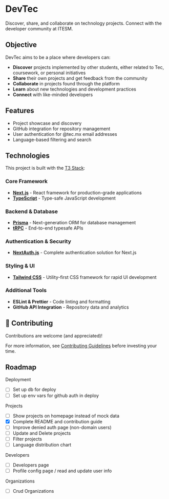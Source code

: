 # DevTec

Discover, share, and collaborate on technology projects. Connect with the developer community at ITESM.

## Objective

DevTec aims to be a place where developers can:

- **Discover** projects implemented by other students, either related to Tec, coursework, or personal initiatives
- **Share** their own projects and get feedback from the community
- **Collaborate** in projects found through the platform
- **Learn** about new technologies and development practices
- **Connect** with like-minded developers

## Features

- Project showcase and discovery
- GitHub integration for repository management
- User authentication for @tec.mx email addresses
- Language-based filtering and search

## Technologies

This project is built with the [T3 Stack](https://create.t3.gg/):

### Core Framework

- **[Next.js](https://nextjs.org)** - React framework for production-grade applications
- **[TypeScript](https://www.typescriptlang.org/)** - Type-safe JavaScript development

### Backend & Database

- **[Prisma](https://prisma.io)** - Next-generation ORM for database management
- **[tRPC](https://trpc.io)** - End-to-end typesafe APIs

### Authentication & Security

- **[NextAuth.js](https://next-auth.js.org)** - Complete authentication solution for Next.js

### Styling & UI

- **[Tailwind CSS](https://tailwindcss.com)** - Utility-first CSS framework for rapid UI development

### Additional Tools

- **ESLint & Prettier** - Code linting and formatting
- **GitHub API Integration** - Repository data and analytics

## 🤝 Contributing

Contributions are welcome (and appreciated)!

For more information, see [Contributing Guidelines](CONTRIBUTING.md) before investing your time.

## Roadmap

Deployment

- [ ] Set up db for deploy
- [ ] Set up env vars for github auth in deploy

Projects

- [ ] Show projects on homepage instead of mock data
- [x] Complete README and contribution guide
- [ ] Improve denied auth page (non-domain users)
- [ ] Update and Delete projects
- [ ] Filter projects
- [ ] Language distribution chart

Developers

- [ ] Developers page
- [ ] Profile config page / read and update user info

Organizations

- [ ] Crud Organizations
